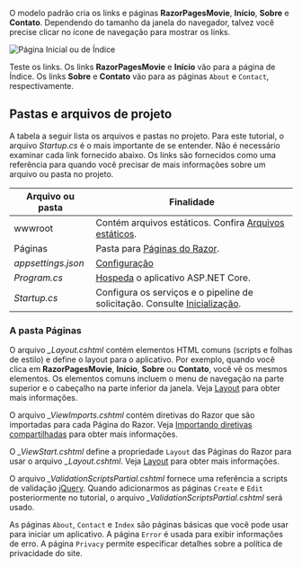 O modelo padrão cria os links e páginas **RazorPagesMovie**, **Início**, **Sobre** e **Contato**. Dependendo do tamanho da janela do navegador, talvez você precise clicar no ícone de navegação para mostrar os links.

![Página Inicial ou de Índice](../../tutorials/razor-pages/razor-pages-start/_static/home2.png)

Teste os links. Os links **RazorPagesMovie** e **Início** vão para a página de Índice. Os links **Sobre** e **Contato** vão para as páginas `About` e `Contact`, respectivamente.

## <a name="project-files-and-folders"></a>Pastas e arquivos de projeto

A tabela a seguir lista os arquivos e pastas no projeto. Para este tutorial, o arquivo *Startup.cs* é o mais importante de se entender. Não é necessário examinar cada link fornecido abaixo. Os links são fornecidos como uma referência para quando você precisar de mais informações sobre um arquivo ou pasta no projeto.

| Arquivo ou pasta              | Finalidade |
| ----------------- | ------------ |
| wwwroot | Contém arquivos estáticos. Confira [Arquivos estáticos](xref:fundamentals/static-files). |
| Páginas | Pasta para [Páginas do Razor](xref:razor-pages/index). |
| *appsettings.json* | [Configuração](xref:fundamentals/configuration/index) |
| *Program.cs* | [Hospeda](xref:fundamentals/host/index) o aplicativo ASP.NET Core.|
| *Startup.cs* | Configura os serviços e o pipeline de solicitação. Consulte [Inicialização](xref:fundamentals/startup).|

### <a name="the-pages-folder"></a>A pasta Páginas

O arquivo *_Layout.cshtml* contém elementos HTML comuns (scripts e folhas de estilo) e define o layout para o aplicativo. Por exemplo, quando você clica em **RazorPagesMovie**, **Início**, **Sobre** ou **Contato**, você vê os mesmos elementos. Os elementos comuns incluem o menu de navegação na parte superior e o cabeçalho na parte inferior da janela. Veja [Layout](xref:mvc/views/layout) para obter mais informações.

O arquivo *_ViewImports.cshtml* contém diretivas do Razor que são importadas para cada Página do Razor. Veja [Importando diretivas compartilhadas](xref:mvc/views/layout#importing-shared-directives) para obter mais informações.

O *_ViewStart.cshtml* define a propriedade `Layout` das Páginas do Razor para usar o arquivo *_Layout.cshtml*. Veja [Layout](xref:mvc/views/layout) para obter mais informações.

O arquivo *_ValidationScriptsPartial.cshtml* fornece uma referência a scripts de validação [jQuery](https://jquery.com/). Quando adicionarmos as páginas `Create` e `Edit` posteriormente no tutorial, o arquivo *_ValidationScriptsPartial.cshtml* será usado.

As páginas `About`, `Contact` e `Index` são páginas básicas que você pode usar para iniciar um aplicativo. A página `Error` é usada para exibir informações de erro. A página `Privacy` permite especificar detalhes sobre a política de privacidade do site.
